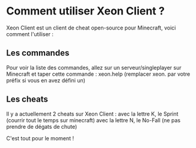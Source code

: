 # Comment utiliser Xeon Client ?
Xeon Client est un client de cheat open-source pour Minecraft, voici comment l'utiliser :

## Les commandes

Pour voir la liste des commandes, allez sur un serveur/singleplayer sur Minecraft et taper cette commande :
xeon.help (remplacer xeon. par votre préfix si vous en avez défini un)

## Les cheats

Il y a actuellement 2 cheats sur Xeon Client :
avec la lettre K, le Sprint (courrir tout le temps sur minecraft)
avec la lettre N, le No-Fall (ne pas prendre de dégats de chute)

C'est tout pour le moment !
